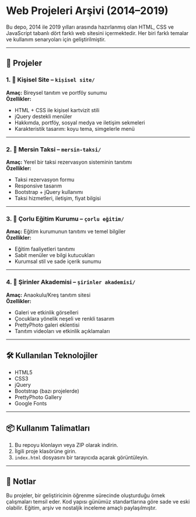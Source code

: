 # Web Projeleri Arşivi (2014–2019)

Bu depo, 2014 ile 2019 yılları arasında hazırlanmış olan HTML, CSS ve JavaScript tabanlı dört farklı web sitesini içermektedir. Her biri farklı temalar ve kullanım senaryoları için geliştirilmiştir.

---

## 📁 Projeler

### 1. 👤 Kişisel Site – `kișisel site/`
**Amaç:** Bireysel tanıtım ve portföy sunumu  
**Özellikler:**
- HTML + CSS ile kişisel kartvizit stili
- jQuery destekli menüler
- Hakkımda, portföy, sosyal medya ve iletişim sekmeleri
- Karakteristik tasarım: koyu tema, simgelerle menü

---

### 2. 🚕 Mersin Taksi – `mersin-taksi/`
**Amaç:** Yerel bir taksi rezervasyon sisteminin tanıtımı  
**Özellikler:**
- Taksi rezervasyon formu
- Responsive tasarım
- Bootstrap + jQuery kullanımı
- Taksi hizmetleri, iletişim, fiyat bilgisi

---

### 3. 🏫 Çorlu Eğitim Kurumu – `çorlu eğitim/`
**Amaç:** Eğitim kurumunun tanıtımı ve temel bilgiler  
**Özellikler:**
- Eğitim faaliyetleri tanıtımı
- Sabit menüler ve bilgi kutucukları
- Kurumsal stil ve sade içerik sunumu

---

### 4. 🧒 Şirinler Akademisi – `şirinler akademisi/`
**Amaç:** Anaokulu/Kreş tanıtım sitesi  
**Özellikler:**
- Galeri ve etkinlik görselleri
- Çocuklara yönelik neşeli ve renkli tasarım
- PrettyPhoto galeri eklentisi
- Tanıtım videoları ve etkinlik açıklamaları

---

## 🛠️ Kullanılan Teknolojiler

- HTML5
- CSS3
- jQuery
- Bootstrap (bazı projelerde)
- PrettyPhoto Gallery
- Google Fonts

---

## 📦 Kullanım Talimatları

1. Bu repoyu klonlayın veya ZIP olarak indirin.
2. İlgili proje klasörüne girin.
3. `index.html` dosyasını bir tarayıcıda açarak görüntüleyin.

---

## 📜 Notlar

Bu projeler, bir geliştiricinin öğrenme sürecinde oluşturduğu örnek çalışmaları temsil eder. Kod yapısı günümüz standartlarına göre sade ve eski olabilir. Eğitim, arşiv ve nostaljik inceleme amaçlı paylaşılmıştır.

